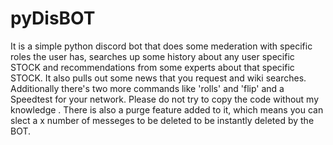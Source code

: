 # pyDisBOT
It is a simple python discord bot that does some mederation with specific roles the user has, searches up some history about any user specific STOCK and recommendations from some experts about that specific STOCK. It also pulls out some news that you request and wiki searches. Additionally there's two more commands like 'rolls' and 'flip' and a Speedtest for your network. Please do not try to copy the code without my knowledge .
There is also a purge feature added to it, which means you can slect a x number of messeges to be deleted to be instantly deleted by the BOT.
